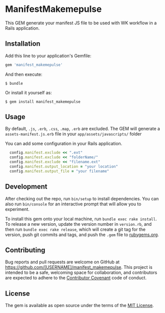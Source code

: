 # ManifestMakemepulse

This GEM generate your manifest JS file to be used with WK workflow in a Rails application.

## Installation

Add this line to your application's Gemfile:

```ruby
gem 'manifest_makemepulse'
```

And then execute:

    $ bundle

Or install it yourself as:

    $ gem install manifest_makemepulse

## Usage

By default, `.js`, `.erb`, `.css`, `.map`, `.erb` are excluded.
The GEM will generate a `assets-manifest.js.erb` file in your `app/assets/javascripts/` folder

You can add some configuration in your Rails application.


```RUBY
  config.manifest.exclude << ".ext"
  config.manifest.exclude << "folderName/"
  config.manifest.exclude << "filename.ext"
  config.manifest.output_location = "your location"
  config.manifest.output_file = "your filename"
```

## Development

After checking out the repo, run `bin/setup` to install dependencies. You can also run `bin/console` for an interactive prompt that will allow you to experiment.

To install this gem onto your local machine, run `bundle exec rake install`. To release a new version, update the version number in `version.rb`, and then run `bundle exec rake release`, which will create a git tag for the version, push git commits and tags, and push the `.gem` file to [rubygems.org](https://rubygems.org).

## Contributing

Bug reports and pull requests are welcome on GitHub at https://github.com/[USERNAME]/manifest_makemepulse. This project is intended to be a safe, welcoming space for collaboration, and contributors are expected to adhere to the [Contributor Covenant](http://contributor-covenant.org) code of conduct.


## License

The gem is available as open source under the terms of the [MIT License](http://opensource.org/licenses/MIT).


